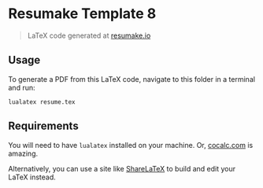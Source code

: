 # Resumake Template 8
> LaTeX code generated at [resumake.io](https://resumake.io)

## Usage
To generate a PDF from this LaTeX code, navigate to this folder in a terminal and run:

    lualatex resume.tex

## Requirements
You will need to have `lualatex` installed on your machine.
Or, [cocalc.com](https://cocalc.com) is amazing.

Alternatively, you can use a site like [ShareLaTeX](https://sharelatex.com) to build and edit your LaTeX instead.
